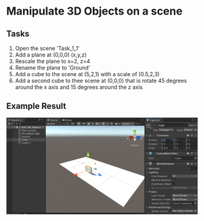 # Manipulate 3D Objects on a scene

## Tasks
1. Open the scene 'Task_1_1'
1. Add a plane at (0,0,0) (x,y,z)
1. Rescale the plane to x=2, z=4
1. Rename the plane to 'Ground'
1. Add a cube to the scene at (5,2,1) with a scale of (0.5,2,3)
1. Add a second cube to thee scene at (0,0,0) that is rotate 45 degrees around the x axis and 15 degrees around the z axis

## Example Result
![](example.png)
